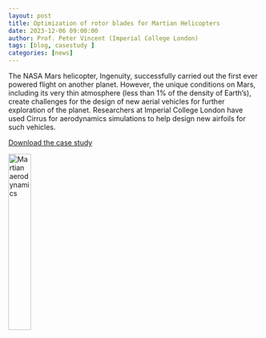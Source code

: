 ```yaml
---
layout: post
title: Optimization of rotor blades for Martian Helicopters
date: 2023-12-06 09:00:00
author: Prof. Peter Vincent (Imperial College London)
tags: [blog, casestudy ] 
categories: [news]
---
```


The NASA Mars helicopter, Ingenuity, successfully carried
out the first ever powered flight on another planet.
However, the unique conditions on Mars, including its very
thin atmosphere (less than 1% of the density of Earth’s),
create challenges for the design of new aerial vehicles
for further exploration of the planet. Researchers
at Imperial College London have used Cirrus for
aerodynamics simulations to help design new
airfoils for such vehicles. 


<!--more-->


  

[Download the case study](https://www.cirrus.ac.uk/casestudies/cirrus_martian_aerodynamics_AW_LOW.pdf )




<a href="https://www.cirrus.ac.uk/casestudies/cirrus_martian_aerodynamics_AW_LOW.pdf   ">
<img src="https://www.cirrus.ac.uk/casestudies/martian-aerodynamics.jpg" alt="Martian aerodynamics" title="Click to download" style="width: 30%"   /></a>








<!--

<img src="{{ site.baseurl }}/img/news/210127-IMG_0126.jpg" alt="ARCHER2" title="ARCHER2"/>

<img src="{{ site.baseurl }}/img/logos/euro-cc.jpg" alt="EuroCC" title="EuroCC" align="right" width="10%" />

<a href="https:www        ">
<img src="{{ site.baseurl }}/img/blog/211030-uk-stats-auth.jpg" alt="ARCHER2" title="ARCHER2" style="width: 30%"   /></a>



![image]({{ site.baseurl }}/img/blog/210412-systems-blog_pic2.jpg)
{: .img-center style="width: 60%" 
alt="ARCHER2" 
title="ARCHER2"}



<div>

<iframe title="Video"  width="1000" height="560" src="https://www.youtube.com/embed/UXHE7ljmhaQ" frameborder="0" allow="accelerometer; autoplay; encrypted-media; gyroscope; picture-in-picture" allowfullscreen></iframe>

</div>


-->